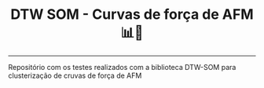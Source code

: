 # <center> DTW SOM - Curvas de força de AFM 📊💪 </center>
***
Repositório com os testes realizados com a biblioteca DTW-SOM para clusterização de cruvas de força de AFM
